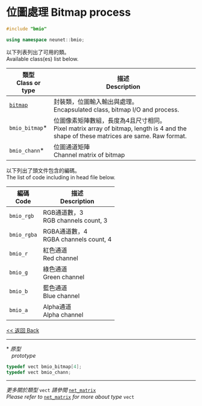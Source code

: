# 位圖處理 Bitmap process

```c++
#include "bmio"

using namespace neunet::bmio;
```

以下列表列出了可用的類。\
Available class(es) list below.

類型<br>Class or type|描述<br>Description
-|-
[`bitmap`](bitmap/cover.md)|封裝類，位圖輸入輸出與處理。<br>Encapsulated class, bitmap I/O and process.
`bmio_bitmap`*|位圖像素矩陣數組，長度為4且尺寸相同。<br>Pixel matrix array of bitmap, length is 4 and the shape of these matrices are same. Raw format.
`bmio_chann`*|位圖通道矩陣<br>Channel matrix of bitmap

以下列出了頭文件包含的編碼。\
The list of code including in head file below.

編碼<br>Code|描述<br>Description
-|-
`bmio_rgb`|RGB通道數，3<br>RGB channels count, 3
`bmio_rgba`|RGBA通道數，4<br>RGBA channels count, 4
`bmio_r`|紅色通道<br>Red channel
`bmio_g`|綠色通道<br>Green channel
`bmio_b`|藍色通道<br>Blue channel
`bmio_a`|Alpha通道<br>Alpha channel

[<< 返回 Back](../cover.md)

---

\* *原型*<br>&emsp;*prototype*

```c++
typedef vect bmio_bitmap[4];
typedef vect bmio_chann;
```

---

*更多關於類型* `vect` *請參閲* [`net_matrix`](../../MatrixTensor/net_matrix/cover.md)\
*Please refer to* [`net_matrix`](../../MatrixTensor/net_matrix/cover.md) *for more about type* `vect`
